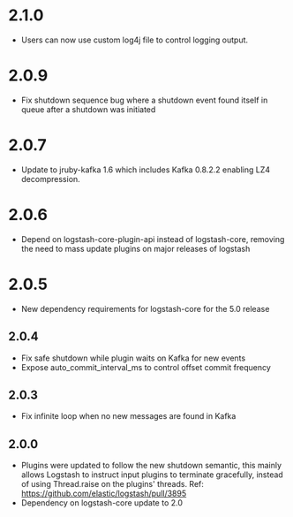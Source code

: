 # 2.1.0
 - Users can now use custom log4j file to control logging output.

# 2.0.9
 - Fix shutdown sequence bug where a shutdown event found itself in queue after a shutdown was initiated

# 2.0.7
 - Update to jruby-kafka 1.6 which includes Kafka 0.8.2.2 enabling LZ4 decompression.

# 2.0.6
  - Depend on logstash-core-plugin-api instead of logstash-core, removing the need to mass update plugins on major releases of logstash

# 2.0.5
  - New dependency requirements for logstash-core for the 5.0 release

## 2.0.4
 - Fix safe shutdown while plugin waits on Kafka for new events
 - Expose auto_commit_interval_ms to control offset commit frequency

## 2.0.3
 - Fix infinite loop when no new messages are found in Kafka

## 2.0.0
 - Plugins were updated to follow the new shutdown semantic, this mainly allows Logstash to instruct input plugins to terminate gracefully, 
   instead of using Thread.raise on the plugins' threads. Ref: https://github.com/elastic/logstash/pull/3895
 - Dependency on logstash-core update to 2.0

